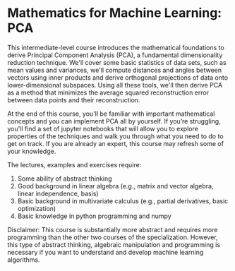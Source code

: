 # Mathematics for Machine Learning: PCA

This intermediate-level course introduces the mathematical foundations to derive Principal Component Analysis (PCA), a fundamental dimensionality reduction technique. We'll cover some basic statistics of data sets, such as mean values and variances, we'll compute distances and angles between vectors using inner products and derive orthogonal projections of data onto lower-dimensional subspaces. Using all these tools, we'll then derive PCA as a method that minimizes the average squared reconstruction error between data points and their reconstruction.

At the end of this course, you'll be familiar with important mathematical concepts and you can implement PCA all by yourself. If you’re struggling, you'll find a set of jupyter notebooks that will allow you to explore properties of the techniques and walk you through what you need to do to get on track. If you are already an expert, this course may refresh some of your knowledge.

The lectures, examples and exercises require:

1. Some ability of abstract thinking
2. Good background in linear algebra (e.g., matrix and vector algebra, linear independence, basis)
3. Basic background in multivariate calculus (e.g., partial derivatives, basic optimization)
4. Basic knowledge in python programming and numpy

Disclaimer: This course is substantially more abstract and requires more programming than the other two courses of the specialization. However, this type of abstract thinking, algebraic manipulation and programming is necessary if you want to understand and develop machine learning algorithms.
